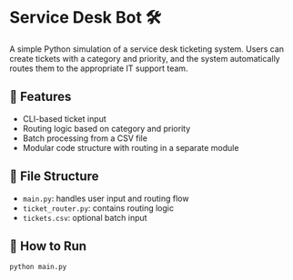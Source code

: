 # Service Desk Bot 🛠️

A simple Python simulation of a service desk ticketing system. Users can create tickets with a category and priority, and the system automatically routes them to the appropriate IT support team.

## 🔧 Features

- CLI-based ticket input
- Routing logic based on category and priority
- Batch processing from a CSV file
- Modular code structure with routing in a separate module

## 📁 File Structure

- `main.py`: handles user input and routing flow
- `ticket_router.py`: contains routing logic
- `tickets.csv`: optional batch input

## 🚀 How to Run

```bash
python main.py

